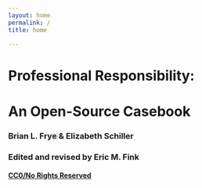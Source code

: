 ```yaml
---
layout: home
permalink: /
title: home

---
```


# Professional Responsibility: 

# An Open-Source Casebook

### Brian L. Frye & Elizabeth Schiller

### Edited and revised by Eric M. Fink

#### [CC0/No Rights Reserved](https://creativecommons.org/publicdomain/zero/1.0)